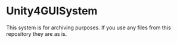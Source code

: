 # Unity4GUISystem

This system is for archiving purposes. If you use any files from this repository they are as is.
